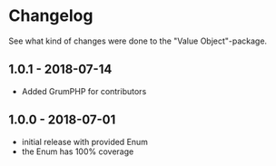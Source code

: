 # Changelog

See what kind of changes were done to the "Value Object"-package.

## 1.0.1 - 2018-07-14

- Added GrumPHP for contributors

## 1.0.0 - 2018-07-01

- initial release with provided Enum
- the Enum has 100% coverage
